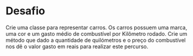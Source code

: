 # Desafio

Crie uma classe para representar carros.
Os carros possuem uma marca, uma cor e um gasto médio de combustível por Kilômetro rodado.
Crie um método que dado a quantidade de quilómetros e o preço do combustível nos dê o valor
gasto em reais para realizar este percurso.
